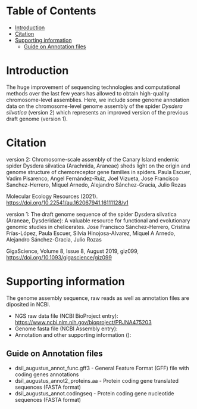 # Table of Contents

- [Introduction](#introduction)
- [Citation](#citation)
- [Supporting information](#supporting-information)
  * [Guide on Annotation files](#guide-on-annotation-files)


# Introduction
The huge improvement of sequencing technologies and computational methods over the last few years has allowed to obtain high-quality chromosome-level assemblies. 
Here, we include some genome annotation data on the chromosome-level genome assembly of the spider *Dysdera silvatica* (version 2) which represents an improved version of the previous draft genome (version 1).

# Citation
version 2:
Chromosome-scale assembly of the Canary Island endemic spider Dysdera silvatica (Arachnida, Araneae) sheds light on the origin and genome structure of chemoreceptor gene families in spiders. 
Paula Escuer, Vadim Pisarenco, Angel Fernández-Ruiz, Joel Vizueta, Jose Francisco Sanchez-Herrero, Miquel Arnedo, Alejandro Sánchez-Gracia, Julio Rozas

Molecular Ecology Resources (2021). https://doi.org/10.22541/au.162067941.16111128/v1

version 1:
The draft genome sequence of the spider Dysdera silvatica (Araneae, Dysderidae): A valuable resource for functional and evolutionary genomic studies in chelicerates.
Jose Francisco Sánchez-Herrero, Cristina Frías-López, Paula Escuer, Silvia Hinojosa-Alvarez, Miquel A Arnedo, Alejandro Sánchez-Gracia, Julio Rozas

GigaScience, Volume 8, Issue 8, August 2019, giz099, https://doi.org/10.1093/gigascience/giz099

# Supporting information
The genome assembly sequence, raw reads as well as annotation files are diposited in NCBI.
- NGS raw data file (NCBI BioProject entry): https://www.ncbi.nlm.nih.gov/bioproject/PRJNA475203
- Genome fasta file (NCBI Assembly entry):
- Annotation and other supporting information ():


## Guide on Annotation files
- dsil_augustus_annot_func.gff3 - General Feature Format (GFF) file with coding genes annotations
- dsil_augustus_annot2_proteins.aa - Protein coding gene translated sequences (FASTA format)
- dsil_augustus_annot.codingseq - Protein coding gene nucleotide sequences (FASTA format)
